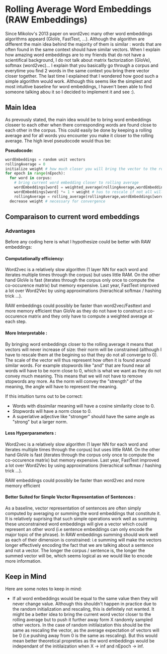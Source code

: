 # Rolling Average Word Embeddings (RAW Embeddings)
Since Mikolov's 2013 paper on word2vec many other word embeddings algorithms appeard (GloVe, FastText, ...). Although the algorithm are different the main idea behind the majority of them is similar : words that are often found in the same context should have similar vectors. When I explain how amazing word embeddings are to my friends that do not have a scientifical background, I do not talk about matrix factorization (GloVe), softmax (word2vec)... I explain that you basicallly go through a corpus and everytime you find 2 words in the same context you bring there vector closer together. The last time I explained that I wondered how good such a simple algorithm would work. Although this seems like the simplest and most intuitive baseline for word embeddings, I haven't been able to find someone talking abou it so I decided to implement it and see :).

## Main Idea
As prevously stated, the main idea would be to bring word embeddings closeer to each other when there corresponding words are found close to each other in the corpus. This could easily be done by keeping a rolling average and for all words you encounter you make it closer to the rolling average. The high level pseudocode would thus be:

**Pseudocode:**
```python
wordEmbeddings = random unit vectors
rollingAverage = 0
initialize weight # how much closer you will bring the vector to the rolling average
for epoch in range(nEpoch):
  for word in corpus:
    # bring current word embedding closer to rolling average
    wordEmbeddings[word] = weighted_average(rollingAverage,wordEmbeddings[word],weight)
    wordEmbeddings[word] *= 1 + weight # has to rescale if not all will converge to 0
    rollingAverage = rolling_average(rollingAverage,wordEmbeddings[word])
  decrease weight # necessary for convergence
```

## Comparaison to current word embeddings

### Advantages
Before any coding here is what I hypothesize could be better with RAW embeddings:

#### Computationally efficiency: 
Word2vec is a relatively slow algorithm (1 layer NN for each word and iterates multiple times through the corpus) but uses little RAM. On the other hand GloVe is fast (iterates through the corpus only once to compute the co-occurence matrix) but memory expensive. Last year, FastText improved a lot over Word2Vec by using approximations (hierachical softmax / hashing trick ...). 

RAW embeddings could possibly be faster than word2vec/Fasttext and more memory efficient than GloVe as they do not have to construct a co-occurence matrix and they only have to compute a weighted average at each step.

#### More Interpretable : 
By bringing word embeddings closer to the rolling average it means that vectors will never increase of size: their norm will be constrained (although I have to rescale them at the begining so that they do not all converge to 0). The scale of the vector will thus represent how often it is found around similar words. For example stopwords like "and" that are found near all words will have to be norm close to 0, which is what we want as they do not convey much meaning. This means that we will not have to remove stopwords any more. As the norm will convey the "strength" of the meaning, the angle will have to represent the meaning.

If this intuition turns out to be correct:
* Words with dissimilar meaning will have a cosine similarity close to 0.  
* Stopwords will have a norm close to 0.
* A superlative adjective like "stronger" should have the same angle as "strong" but a larger norm.

#### Less Hyperparameters : 
Word2vec is a relatively slow algorithm (1 layer NN for each word and iterates multiple times through the corpus) but uses little RAM. On the other hand GloVe is fast (iterates through the corpus only once to compute the co-occurence matrix) but memory expensive. Last year, FastText improved a lot over Word2Vec by using approximations (hierachical softmax / hashing trick ...). 

RAW embeddings could possibly be faster than word2vec and more memory efficient 

#### Better Suited for Simple Vector Representation of Sentences : 
As a baseline, vector representation of sentences are often simply computed by averaging or summing the word embeddings that constitute it. It is relatively suprising that such simple operations work well as summing these unconstrained word embeddings will give a vector which could represent an other word (i.e sentence embeddings can only encode the major topic of the phrase). In RAW embeddings summing should work well as each of their dimension is constrained: i.e summing will make the vectors longer effectively encoding the fact that we are talking about a sentence and not a vector. The longer the corpus / sentence is, the longer the summed vector will be, which seems logical as we would like to encode more information.

## Keep in Mind
Here are some notes to keep in mind:
* If all word embeddings would be equal to the same value then they will never change value. Although this shouldn't happen in practice due to the random initialization and rescaling, this is definitely not wanted. It might be a better idea to bring the current word vector closer to the rolling average but to push it further away form X randomly sampled other vectors. In the case of random initilaization this should be the same as rescaling the vector, as the average expectation of vectors will be 0 (i.e pushing away from 0 is the same as rescaling). But this would mean better theoretical propreties as the word embeddings would be independant of the initilaization when X -> inf and nEpoch -> inf.
